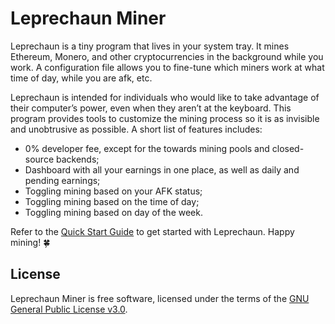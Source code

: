 # Leprechaun Miner
Leprechaun is a tiny program that lives in your system tray. It mines Ethereum, Monero, and other cryptocurrencies in the background while you work. A configuration file allows you to fine-tune which miners work at what time of day, while you are afk, etc.

Leprechaun is intended for individuals who would like to take advantage of their computer’s power, even when they aren’t at the keyboard. This program provides tools to customize the mining process so it is as invisible and unobtrusive as possible. A short list of features includes:

- 0% developer fee, except for the towards mining pools and closed-source backends;
- Dashboard with all your earnings in one place, as well as daily and pending earnings;
- Toggling mining based on your AFK status;
- Toggling mining based on the time of day;
- Toggling mining based on day of the week.

Refer to the [Quick Start Guide](https://andreasxp.github.io/leprechaun/quickstart.html) to get started with Leprechaun. Happy mining! 🍀

## License
Leprechaun Miner is free software, licensed under the terms of the [GNU General Public License v3.0](LICENSE.txt).
